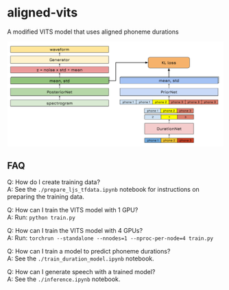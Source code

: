 # aligned-vits
A modified VITS model that uses aligned phoneme durations

![network diagram](net.svg)

## FAQ

Q: How do I create training data?  
A: See the `./prepare_ljs_tfdata.ipynb` notebook for instructions on preparing the training data.

Q: How can I train the VITS model with 1 GPU?  
A: Run: `python train.py`

Q: How can I train the VITS model with 4 GPUs?  
A: Run: `torchrun --standalone --nnodes=1 --nproc-per-node=4 train.py`

Q: How can I train a model to predict phoneme durations?  
A: See the `./train_duration_model.ipynb` notebook.

Q: How can I generate speech with a trained model?  
A: See the `./inference.ipynb` notebook.
